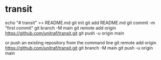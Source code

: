 # transit
echo "# transit" >> README.md
git init
git add README.md
git commit -m "first commit"
git branch -M main
git remote add origin https://github.com/unitraf/transit.git
git push -u origin main

or push an existing repository from the command line
git remote add origin https://github.com/unitraf/transit.git
git branch -M main
git push -u origin main